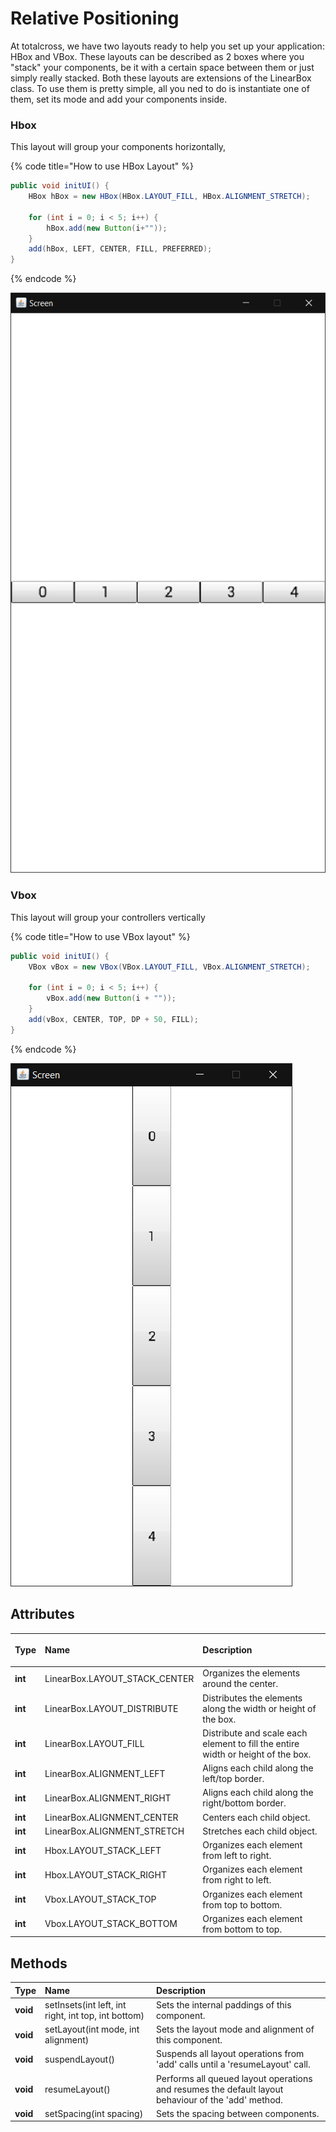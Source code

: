 # Relative Positioning

At totalcross, we have two layouts ready to help you set up your application: HBox and VBox. These layouts can be described as 2 boxes where you "stack" your components, be it with a certain space between them or just simply really stacked. Both these layouts are extensions of the LinearBox class. To use them is pretty simple, all you ned to do is instantiate one of them, set its mode and add your components inside.

### Hbox

This layout will group your components horizontally, 

{% code title="How to use HBox Layout" %}
```java
public void initUI() {
    HBox hBox = new HBox(HBox.LAYOUT_FILL, HBox.ALIGNMENT_STRETCH);

    for (int i = 0; i < 5; i++) {
        hBox.add(new Button(i+""));
    }
    add(hBox, LEFT, CENTER, FILL, PREFERRED);
}
```
{% endcode %}

![](../../../.gitbook/assets/hbox.PNG)

### Vbox

This layout will group your controllers vertically

{% code title="How to use VBox layout" %}
```java
public void initUI() {
    VBox vBox = new VBox(VBox.LAYOUT_FILL, VBox.ALIGNMENT_STRETCH);
    
    for (int i = 0; i < 5; i++) {
        vBox.add(new Button(i + ""));
    }
    add(vBox, CENTER, TOP, DP + 50, FILL);
}

```
{% endcode %}

![](../../../.gitbook/assets/vbox.PNG)

## Attributes

<table>
  <thead>
    <tr>
      <th style="text-align:left">Type</th>
      <th style="text-align:left">Name</th>
      <th style="text-align:left">
        <p></p>
        <p>Description</p>
      </th>
    </tr>
  </thead>
  <tbody>
    <tr>
      <td style="text-align:left"><b>int</b>
      </td>
      <td style="text-align:left">LinearBox.LAYOUT_STACK_CENTER</td>
      <td style="text-align:left">Organizes the elements around the center.</td>
    </tr>
    <tr>
      <td style="text-align:left"><b>int</b>
      </td>
      <td style="text-align:left">LinearBox.LAYOUT_DISTRIBUTE</td>
      <td style="text-align:left">Distributes the elements along the width or height of the box.</td>
    </tr>
    <tr>
      <td style="text-align:left"><b>int</b>
      </td>
      <td style="text-align:left">LinearBox.LAYOUT_FILL</td>
      <td style="text-align:left">Distribute and scale each element to fill the entire width or height of
        the box.</td>
    </tr>
    <tr>
      <td style="text-align:left"><b>int</b>
      </td>
      <td style="text-align:left">LinearBox.ALIGNMENT_LEFT</td>
      <td style="text-align:left">Aligns each child along the left/top border.</td>
    </tr>
    <tr>
      <td style="text-align:left"><b>int</b>
      </td>
      <td style="text-align:left">LinearBox.ALIGNMENT_RIGHT</td>
      <td style="text-align:left">Aligns each child along the right/bottom border.</td>
    </tr>
    <tr>
      <td style="text-align:left"><b>int</b>
      </td>
      <td style="text-align:left">LinearBox.ALIGNMENT_CENTER</td>
      <td style="text-align:left">Centers each child object.</td>
    </tr>
    <tr>
      <td style="text-align:left"><b>int</b>
      </td>
      <td style="text-align:left">LinearBox.ALIGNMENT_STRETCH</td>
      <td style="text-align:left">Stretches each child object.</td>
    </tr>
    <tr>
      <td style="text-align:left"><b>int</b>
      </td>
      <td style="text-align:left">Hbox.LAYOUT_STACK_LEFT</td>
      <td style="text-align:left">Organizes each element from left to right.</td>
    </tr>
    <tr>
      <td style="text-align:left"><b>int</b>
      </td>
      <td style="text-align:left">Hbox.LAYOUT_STACK_RIGHT</td>
      <td style="text-align:left">Organizes each element from right to left.</td>
    </tr>
    <tr>
      <td style="text-align:left"><b>int</b>
      </td>
      <td style="text-align:left">Vbox.LAYOUT_STACK_TOP</td>
      <td style="text-align:left">Organizes each element from top to bottom.</td>
    </tr>
    <tr>
      <td style="text-align:left"><b>int</b>
      </td>
      <td style="text-align:left">Vbox.LAYOUT_STACK_BOTTOM</td>
      <td style="text-align:left">Organizes each element from bottom to top.</td>
    </tr>
  </tbody>
</table>

## Methods

| Type | Name | Description |
| :--- | :--- | :--- |
| **void** | setInsets\(int left, int right, int top, int bottom\) | Sets the internal paddings of this component. |
| **void** | setLayout\(int mode, int alignment\) | Sets the layout mode and alignment of this component. |
| **void** | suspendLayout\(\) | Suspends all layout operations from 'add' calls until a 'resumeLayout' call. |
| **void** | resumeLayout\(\) | Performs all queued layout operations and resumes the default layout behaviour of the 'add' method. |
| **void** | setSpacing\(int spacing\) | Sets the spacing between components. |



